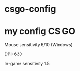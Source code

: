 # csgo-config
# my config CS GO

Mouse sensitivity 6/10 (Windows)

DPI: 630

In-game sensitivity 1.5

